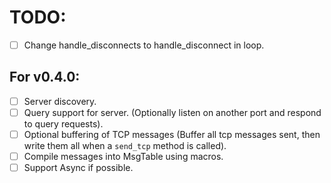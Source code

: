 # TODO:
- [ ] Change handle_disconnects to handle_disconnect in loop.

## For v0.4.0:
- [ ] Server discovery.
- [ ] Query support for server. (Optionally listen on another port and respond to query requests).
- [ ] Optional buffering of TCP messages (Buffer all tcp messages sent, then write them all when a `send_tcp` method is called).
- [ ] Compile messages into MsgTable using macros.
- [ ] Support Async if possible.
